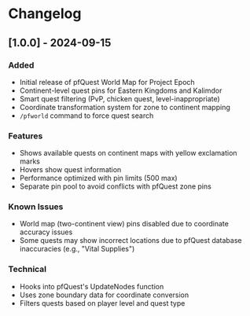 # Changelog

## [1.0.0] - 2024-09-15

### Added
- Initial release of pfQuest World Map for Project Epoch
- Continent-level quest pins for Eastern Kingdoms and Kalimdor
- Smart quest filtering (PvP, chicken quest, level-inappropriate)
- Coordinate transformation system for zone to continent mapping
- `/pfworld` command to force quest search

### Features
- Shows available quests on continent maps with yellow exclamation marks
- Hovers show quest information
- Performance optimized with pin limits (500 max)
- Separate pin pool to avoid conflicts with pfQuest zone pins

### Known Issues
- World map (two-continent view) pins disabled due to coordinate accuracy issues
- Some quests may show incorrect locations due to pfQuest database inaccuracies (e.g., "Vital Supplies")

### Technical
- Hooks into pfQuest's UpdateNodes function
- Uses zone boundary data for coordinate conversion
- Filters quests based on player level and quest type